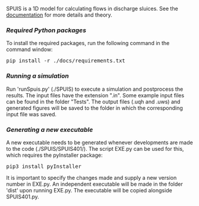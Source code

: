 SPUIS is a 1D model for calculating flows in discharge sluices. See the [documentation](https://spuis.readthedocs.io/) for more details and theory.

### *Required Python packages* <br/>
To install the required packages, run the following command in the command window:
<pre>
pip install -r ./docs/requirements.txt
</pre>

### *Running a simulation* <br/>
Run 'runSpuis.py' (./SPUIS) to execute a simulation and postprocess the results. The input files have the extension ".in". Some example input files can be found in the folder "Tests". The output files (.uqh and .uws) and generated figures will be saved to the folder in which the corresponding input file was saved. 

### *Generating a new executable* <br/>
A new executable needs to be generated whenever developments are made to the code (./SPUIS/SPUIS401/). The script EXE.py can be used for this, which requires the pyInstaller package:

<pre>
pip3 install pyInstaller
</pre>

It is important to specify the changes made and supply a new version number in EXE.py. An independent executable will be made in the folder 'dist' upon running EXE.py. The executable will be copied alongside SPUIS401.py.